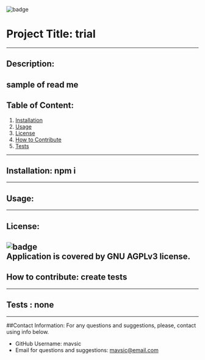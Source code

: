 


![badge](https://img.shields.io/badge/license-GNUAGPLv3-brightgreen.svg)<br />

# Project Title: trial
---
## Description: 
sample of read me
---


## Table of Content:
1. [Installation](#installation)
2. [Usage](#usage)
3. [License](#license)
4. [How to Contribute](#how-to-contribute)
5. [Tests](#tests)
---


## Installation:  npm i
---
## Usage:  
---
## License: 
![badge](https://img.shields.io/badge/license-GNUAGPLv3-brightgreen.svg)
<br />
Application is covered by GNU AGPLv3 license. 
---
## How to contribute:  create tests
---
## Tests :  none
---


##Contact Information: 
For any questions and suggestions, please, contact using info below.
* GitHub Username:  mavsic
* Email for questions and suggestions: mavsic@email.com
